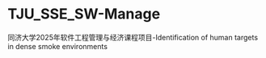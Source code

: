 # TJU_SSE_SW-Manage
同济大学2025年软件工程管理与经济课程项目-Identification of human targets in dense smoke environments
